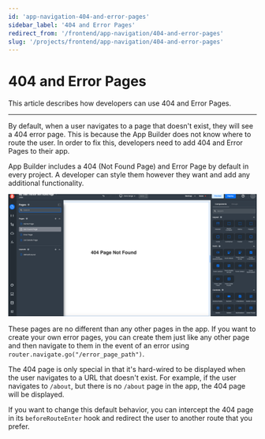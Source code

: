 ```yaml
---
id: 'app-navigation-404-and-error-pages'
sidebar_label: '404 and Error Pages'
redirect_from: '/frontend/app-navigation/404-and-error-pages'
slug: '/projects/frontend/app-navigation/404-and-error-pages'
---
```


# 404 and Error Pages

This article describes how developers can use 404 and Error Pages.

---

By default, when a user navigates to a page that doesn't exist, they will see a 404 error page. This is because the App Builder does not know where to route the user. In order to fix this, developers need to add 404 and Error Pages to their app.

App Builder includes a 404 (Not Found Page) and Error Page by default in every project. A developer can style them however they want and add any additional functionality.

![404 Page](./_images/ab-app-navigation-404-and-error-pages-1.png)

These pages are no different than any other pages in the app. If you want to create your own error pages, you can create them just like any other page and then navigate to them in the event of an error using `router.navigate.go("/error_page_path")`.

The 404 page is only special in that it's hard-wired to be displayed when the user navigates to a URL that doesn't exist. For example, if the user navigates to `/about`, but there is no `/about` page in the app, the 404 page will be displayed.

If you want to change this default behavior, you can intercept the 404 page in its `beforeRouteEnter` hook and redirect the user to another route that you prefer.
